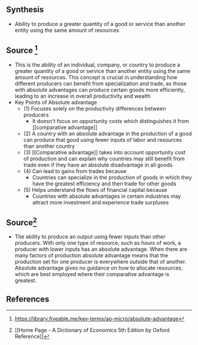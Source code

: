 ## Synthesis
- Ability to produce a greater quantity of a good or service than another entity using the same amount of resources
## Source [^1]
- This is the ability of an individual, company, or country to produce a greater quantity of a good or service than another entity using the same amount of resources. This concept is crucial in understanding how different producers can benefit from specialization and trade, as those with absolute advantages can produce certain goods more efficiently, leading to an increase in overall productivity and wealth
- Key Points of Absolute advantage
	- (1) Focuses solely on the productivity differences between producers
		- It doesn't focus on opportunity costs which distinguishes it from [[comparative advantage]]
	- (2) A country with an absolute advantage in the production of a good can produce that good using fewer inputs of labor and resources than another country
	- (3) [[Comparative advantage]] takes into account opportunity cost of production and can explain why countries may still benefit from trade even if they have an absolute disadvantage in all goods
	- (4) Can lead to gains from trades because
		- Countries can specialize in the production of goods in which they have the greatest efficiency and then trade for other goods
	- (5) Helps understand the flows of financial capital because
		- Countries with absolute advantages in certain industries may attract more investment and experience trade surpluses

## Source[^2]
- The ability to produce an output using fewer inputs than other producers. With only one type of resource, such as hours of work, a producer with lower inputs has an absolute advantage. When there are many factors of production absolute advantage means that the production set for one producer is everywhere outside that of another. Absolute advantage gives no guidance on how to allocate resources, which are best employed where their comparative advantage is greatest.
## References

[^1]: https://library.fiveable.me/key-terms/ap-micro/absolute-advantage
[^2]: [[Home Page - A Dictionary of Economics 5th Edition by Oxford Reference]]